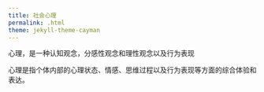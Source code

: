 ```yaml
---
title: 社会心理
permalink: .html
theme: jekyll-theme-cayman
---
```


心理，是一种认知观念，分感性观念和理性观念以及行为表现

心理是指个体内部的心理状态、情感、思维过程以及行为表现等方面的综合体验和表达。

